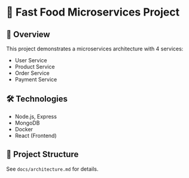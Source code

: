 # 🍔 Fast Food Microservices Project

## 📌 Overview
This project demonstrates a microservices architecture with 4 services:
- User Service
- Product Service
- Order Service
- Payment Service

## 🛠 Technologies
- Node.js, Express
- MongoDB
- Docker
- React (Frontend)

## 📂 Project Structure
See `docs/architecture.md` for details.


